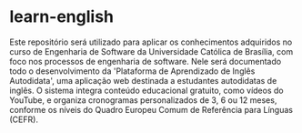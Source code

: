 # learn-english

Este repositório será utilizado para aplicar os conhecimentos adquiridos no curso de Engenharia de Software da Universidade Católica de Brasília, com foco nos processos de engenharia de software. Nele será documentado todo o desenvolvimento da 'Plataforma de Aprendizado de Inglês Autodidata', uma aplicação web destinada a estudantes autodidatas de inglês. O sistema integra conteúdo educacional gratuito, como vídeos do YouTube, e organiza cronogramas personalizados de 3, 6 ou 12 meses, conforme os níveis do Quadro Europeu Comum de Referência para Línguas (CEFR).
